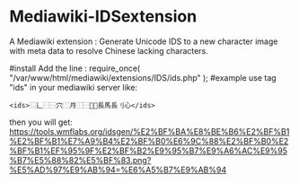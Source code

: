 # Mediawiki-IDSextension
A Mediawiki extension : Generate Unicode IDS to a new character image with meta data to resolve Chinese lacking characters.

#install
Add the line :
require_once( "/var/www/html/mediawiki/extensions/IDS/ids.php" );
#example
use tag "ids" in your mediawiki server like:

    <ids>⿺辶⿱⿱穴⿰月⿰⿱⿲長馬長刂心</ids> 
  
then you will get:
<https://tools.wmflabs.org/idsgen/%E2%BF%BA%E8%BE%B6%E2%BF%B1%E2%BF%B1%E7%A9%B4%E2%BF%B0%E6%9C%88%E2%BF%B0%E2%BF%B1%EF%95%9F%E2%BF%B2%E9%95%B7%E9%A6%AC%E9%95%B7%E5%88%82%E5%BF%83.png?%E5%AD%97%E9%AB%94=%E6%A5%B7%E9%AB%94>



